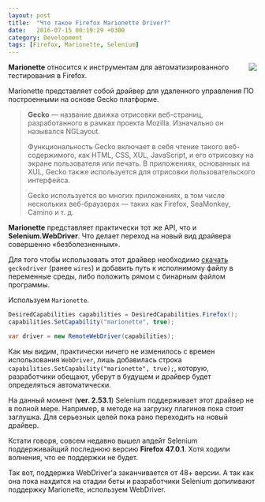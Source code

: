 ```yaml
---
layout: post
title:  "Что такое Firefox Marionette Driver?"
date:   2016-07-15 00:19:29 +0300
category: Development
tags: [Firefox, Marionette, Selenium]
---
```

<img style="float: right; max-width: 300px;" src="https://blog.zverit.com/assets/marionette.jpeg" />

**Marionette** относится к инструментам для автоматизированного тестирования в Firefox.

Marionette представляет собой драйвер для удаленного управления  ПО построенными на основе Gecko платформе.
<!-- more -->

<blockquote>
<p><b>Gecko</b> — название движка отрисовки веб-страниц, разработанного в рамках проекта Mozilla. Изначально он назывался NGLayout.</p>
<p>Функциональность Gecko включает в себя чтение такого веб-содержимого, как HTML, CSS, XUL, JavaScript, и его отрисовку на экране пользователя или печать. В приложениях, основанных на XUL, Gecko также используется для отрисовки пользовательского интерфейса.</p>
<p>Gecko используется во многих приложениях, в том числе нескольких веб-браузерах — таких как Firefox, SeaMonkey, Camino и т. д.</p>
</blockquote>


**Marionette** представляет практически тот же API, что и **Selenium.WebDriver**. Что делает переход на новый вид драйвера совершенно «безболезненным». 

Для того чтобы использовать этот драйвер необходимо [скачать](https://github.com/mozilla/geckodriver/releases "GitHub release page.") `geckodriver` (ранее `wires`) и добавить путь к исполнимому файлу в переменные среды, либо положить рямом с бинарным файлом программы.

Используем `Marionette`. 

```cs
DesiredCapabilities capabilities = DesiredCapabilities.Firefox();
capabilities.SetCapability("marionette", true);

var driver = new RemoteWebDriver(capabilities); 
```

Как мы видим, практически ничего не изменилось с времен использования `WebDriver`, лишь добавилась строка `capabilities.SetCapability("marionette", true);`, которую, разработчики обещают, уберут в будущем и драйвер будет определяться автоматически. 

На данный момент (**ver. 2.53.1**) Selenium поддерживает этот драйвер не в полной мере. Например, в методе на загрузку плагинов пока стоит заглушка. Для серьезных целей пока рано переходить на новый драйвер.

Кстати говоря, совсем недавно вышел апдейт Selenium поддерживайщий последнюю версию **Firefox 47.0.1**. Хотя ходили волнения, что ее поддержки не будет. 


Так вот, поддержка WebDriver'а заканчивается от 48+ версии. А так как она пока нахдится на стадии беты и разработчики Selenium допиливают поддержку Marionette, используем WebDriver.
